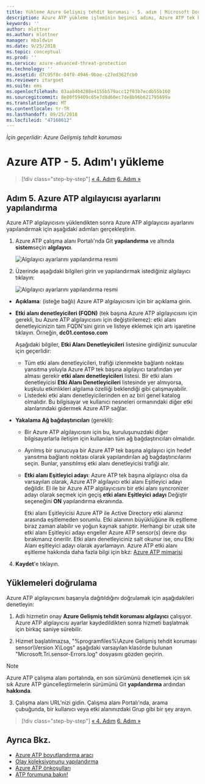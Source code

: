 ```yaml
---
title: Yükleme Azure Gelişmiş tehdit koruması - 5. adım | Microsoft Docs
description: Azure ATP yükleme işleminin beşinci adımı, Azure ATP tek başına algılayıcı için ayarları yapılandırmanıza yardımcı olur.
keywords: ''
author: mlottner
ms.author: mlottner
manager: mbaldwin
ms.date: 9/25/2018
ms.topic: conceptual
ms.prod: ''
ms.service: azure-advanced-threat-protection
ms.technology: ''
ms.assetid: d7c95f8c-04f8-4946-9bae-c27ed362fcb0
ms.reviewer: itargoet
ms.suite: ems
ms.openlocfilehash: 03aa84b4288e4155b579acc12f03b7ecdb55b160
ms.sourcegitcommit: 8e80f59409c65e7d8d60ec7de8b96b621795699a
ms.translationtype: MT
ms.contentlocale: tr-TR
ms.lasthandoff: 09/25/2018
ms.locfileid: "47168612"
---
```

*İçin geçerlidir: Azure Gelişmiş tehdit koruması*



# <a name="install-azure-atp---step-5"></a>Azure ATP - 5. Adım'ı yükleme

>[!div class="step-by-step"]
[« 4. Adım](install-atp-step4.md)
[6. Adım »](install-atp-step6-vpn.md)


## <a name="step-5-configure-the-azure-atp-sensor-settings"></a>Adım 5. Azure ATP algılayıcısı ayarlarını yapılandırma
Azure ATP algılayıcısını yüklendikten sonra Azure ATP algılayıcısı ayarlarını yapılandırmak için aşağıdaki adımları gerçekleştirin.

1.  Azure ATP çalışma alanı Portalı'nda Git **yapılandırma** ve altında **sistem**seçin **algılayıcı**.
   
     ![Algılayıcı ayarlarını yapılandırma resmi](media/atp-sensor-config.png)


2.  Üzerinde aşağıdaki bilgileri girin ve yapılandırmak istediğiniz algılayıcı tıklayın:

    ![Algılayıcı ayarlarını yapılandırma resmi](media/atp-sensor-config-2.png)

  - **Açıklama**: (isteğe bağlı) Azure ATP algılayıcısını için bir açıklama girin.
  - **Etki alanı denetleyicileri (FQDN)** (tek başına Azure ATP algılayıcısını için gerekli, bu Azure ATP algılayıcısını için değiştirilemez): etki alanı denetleyicinizin tam FQDN'sini girin ve listeye eklemek için artı işaretine tıklayın. Örneğin, **dc01.contoso.com**

      Aşağıdaki bilgiler, **Etki Alanı Denetleyicileri** listesine girdiğiniz sunucular için geçerlidir:
      - Tüm etki alanı denetleyicileri, trafiği izlenmekte bağlantı noktası yansıtma yoluyla Azure ATP tek başına algılayıcı tarafından yer alması gerekir **etki alanı denetleyicileri** listesi. Bir etki alanı denetleyicisi **Etki Alanı Denetleyicileri** listesinde yer almıyorsa, kuşkulu etkinlikleri algılama özelliği beklendiği gibi çalışmayabilir.
      - Listedeki etki alanı denetleyicilerinden en az biri genel katalog olmalıdır. Bu bilgisayar ve kullanıcı nesneleri ormanındaki diğer etki alanlarındaki gidermek Azure ATP sağlar.

  - **Yakalama Ağ bağdaştırıcıları** (gerekli):
   
     - Bir Azure ATP algılayıcısını için bu, kuruluşunuzdaki diğer bilgisayarlarla iletişim için kullanılan tüm ağ bağdaştırıcıları olmalıdır.
    - Ayrılmış bir sunucuya bir Azure ATP tek başına algılayıcı için hedef yansıtma bağlantı noktası olarak yapılandırılan ağ bağdaştırıcılarını seçin. Bunlar, yansıtılmış etki alanı denetleyicisi trafiği alır.

    - **Etki alanı Eşitleyici adayı**: Azure ATP tek başına algılayıcı olsa da varsayılan olarak, Azure ATP algılayıcı etki alanı Eşitleyici adayı değildir. El ile bir Azure ATP algılayıcısını bir etki alanı syncronizer adayı olarak seçmek için geçiş **etki alanı Eşitleyici adayı** Değiştir seçeneğini **ON** yapılandırma ekranında. 
    
        Etki alanı Eşitleyicisi Azure ATP ile Active Directory etki alanınız arasında eşitlemeden sorumlu. Etki alanının büyüklüğüne ilk eşitleme biraz zaman alabilir ve yoğun kaynak sahiptir. 
   Herhangi bir uzak site etki alanı Eşitleyici adayı engeller Azure ATP sensor(s) devre dışı bırakmanız önerilir.
   Etki alanı denetleyiciniz salt okunur ise, onu Etki Alanı eşitleyici adayı olarak ayarlamayın. Azure ATP etki alanı eşitleme hakkında daha fazla bilgi için bkz: [Azure ATP mimarisi](atp-architecture.md#azure-atp-sensor-features)
  
4. **Kaydet**'e tıklayın.


## <a name="validate-installations"></a>Yüklemeleri doğrulama
Azure ATP algılayıcısını başarıyla dağıtıldığını doğrulamak için aşağıdakileri denetleyin:

1.  Adlı hizmetin onay **Azure Gelişmiş tehdit koruması algılayıcı** çalışıyor. Azure ATP algılayıcısı ayarlar kaydedildikten sonra hizmeti başlatmak için birkaç saniye sürebilir.

2.  Hizmet başlatılmazsa, "%programfiles%\Azure Gelişmiş tehdit koruması sensor\Version X\Logs" aşağıdaki varsayılan klasörde bulunan "Microsoft.Tri.sensor-Errors.log" dosyasını gözden geçirin.
 
 >[!NOTE]
 > Azure ATP çalışma alanı portalında, en son sürümünü denetlemek için sık sık Azure ATP güncelleştirmelerin sürümünü Git **yapılandırma** ardından **hakkında**. 

3.  Çalışma alanı URL'nizi gidin. Çalışma alanı Portalı'nda, arama çubuğunda, bir kullanıcı veya etki alanınızdaki Grup gibi bir şey arayın.



>[!div class="step-by-step"]
[« 4. Adım](install-atp-step4.md)
[6. Adım »](install-atp-step6-vpn.md)


## <a name="see-also"></a>Ayrıca Bkz.

- [Azure ATP boyutlandırma aracı](http://aka.ms/aatpsizingtool)
- [Olay koleksiyonunu yapılandırma](configure-event-collection.md)
- [Azure ATP önkoşulları](atp-prerequisites.md)
- [ATP forumuna bakın!](https://aka.ms/azureatpcommunity)
